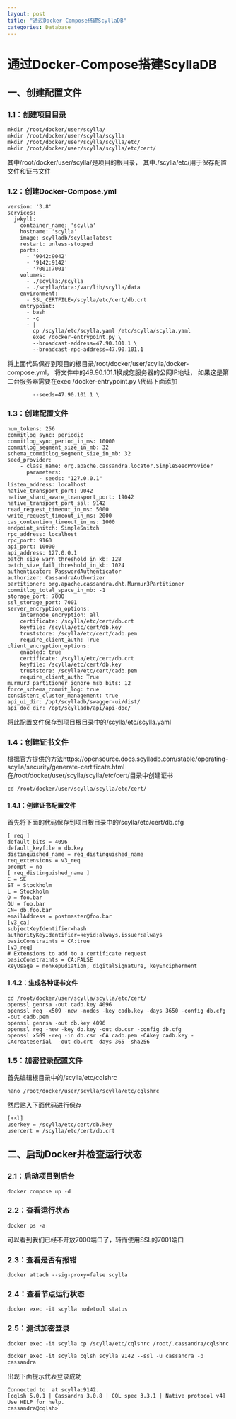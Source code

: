 ```yaml
---
layout: post
title: "通过Docker-Compose搭建ScyllaDB"
categories: Database
---
```


# 通过Docker-Compose搭建ScyllaDB


## 一、创建配置文件


### 1.1：创建项目目录
```
mkdir /root/docker/user/scylla/
mkdir /root/docker/user/scylla/scylla
mkdir /root/docker/user/scylla/scylla/etc/
mkdir /root/docker/user/scylla/scylla/etc/cert/
```
其中/root/docker/user/scylla/是项目的根目录，
其中./scylla/etc/用于保存配置文件和证书文件


### 1.2：创建Docker-Compose.yml
```
version: '3.8'
services:
  jekyll:
    container_name: 'scylla'
    hostname: 'scylla'
    image: scylladb/scylla:latest
    restart: unless-stopped
    ports:
      - '9042:9042'
      - '9142:9142'
      - '7001:7001'
    volumes:
      - ./scylla:/scylla
      - ./scylla/data:/var/lib/scylla/data
    environment:
      - SSL_CERTFILE=/scylla/etc/cert/db.crt
    entrypoint:
      - bash
      - -c
      - |
        cp /scylla/etc/scylla.yaml /etc/scylla/scylla.yaml
        exec /docker-entrypoint.py \
        --broadcast-address=47.90.101.1 \
        --broadcast-rpc-address=47.90.101.1
```
将上面代码保存到项目的根目录/root/docker/user/scylla/docker-compose.yml，
将文件中的49.90.101.1换成您服务器的公网IP地址，
如果这是第二台服务器需要在exec /docker-entrypoint.py \代码下面添加
```
        --seeds=47.90.101.1 \
```

### 1.3：创建配置文件
```
num_tokens: 256
commitlog_sync: periodic
commitlog_sync_period_in_ms: 10000
commitlog_segment_size_in_mb: 32
schema_commitlog_segment_size_in_mb: 32
seed_provider:
    - class_name: org.apache.cassandra.locator.SimpleSeedProvider
      parameters:
          - seeds: "127.0.0.1"
listen_address: localhost
native_transport_port: 9042
native_shard_aware_transport_port: 19042
native_transport_port_ssl: 9142
read_request_timeout_in_ms: 5000
write_request_timeout_in_ms: 2000
cas_contention_timeout_in_ms: 1000
endpoint_snitch: SimpleSnitch
rpc_address: localhost
rpc_port: 9160
api_port: 10000
api_address: 127.0.0.1
batch_size_warn_threshold_in_kb: 128
batch_size_fail_threshold_in_kb: 1024
authenticator: PasswordAuthenticator
authorizer: CassandraAuthorizer
partitioner: org.apache.cassandra.dht.Murmur3Partitioner
commitlog_total_space_in_mb: -1
storage_port: 7000
ssl_storage_port: 7001
server_encryption_options:
    internode_encryption: all
    certificate: /scylla/etc/cert/db.crt
    keyfile: /scylla/etc/cert/db.key
    truststore: /scylla/etc/cert/cadb.pem
    require_client_auth: True
client_encryption_options:
    enabled: true
    certificate: /scylla/etc/cert/db.crt
    keyfile: /scylla/etc/cert/db.key
    truststore: /scylla/etc/cert/cadb.pem
    require_client_auth: True
murmur3_partitioner_ignore_msb_bits: 12
force_schema_commit_log: true
consistent_cluster_management: true
api_ui_dir: /opt/scylladb/swagger-ui/dist/
api_doc_dir: /opt/scylladb/api/api-doc/
```
将此配置文件保存到项目根目录中的/scylla/etc/scylla.yaml


### 1.4：创建证书文件
根据官方提供的方法https://opensource.docs.scylladb.com/stable/operating-scylla/security/generate-certificate.html
在/root/docker/user/scylla/scylla/etc/cert/目录中创建证书
```
cd /root/docker/user/scylla/scylla/etc/cert/
```

#### 1.4.1：创建证书配置文件
首先将下面的代码保存到项目根目录中的/scylla/etc/cert/db.cfg
```
[ req ]
default_bits = 4096
default_keyfile = db.key
distinguished_name = req_distinguished_name
req_extensions = v3_req
prompt = no
[ req_distinguished_name ]
C = SE
ST = Stockholm
L = Stockholm
O = foo.bar
OU = foo.bar
CN= db.foo.bar
emailAddress = postmaster@foo.bar
[v3_ca]
subjectKeyIdentifier=hash
authorityKeyIdentifier=keyid:always,issuer:always
basicConstraints = CA:true
[v3_req]
# Extensions to add to a certificate request
basicConstraints = CA:FALSE
keyUsage = nonRepudiation, digitalSignature, keyEncipherment
```

#### 1.4.2：生成各种证书文件
```
cd /root/docker/user/scylla/scylla/etc/cert/
openssl genrsa -out cadb.key 4096
openssl req -x509 -new -nodes -key cadb.key -days 3650 -config db.cfg -out cadb.pem
openssl genrsa -out db.key 4096
openssl req -new -key db.key -out db.csr -config db.cfg
openssl x509 -req -in db.csr -CA cadb.pem -CAkey cadb.key -CAcreateserial  -out db.crt -days 365 -sha256
```

### 1.5：加密登录配置文件
首先编辑根目录中的/scylla/etc/cqlshrc
```
nano /root/docker/user/scylla/scylla/etc/cqlshrc
```
然后贴入下面代码进行保存
```
[ssl]
userkey = /scylla/etc/cert/db.key
usercert = /scylla/etc/cert/db.crt
```

## 二、启动Docker并检查运行状态

### 2.1：启动项目到后台
```
docker compose up -d
```

### 2.2：查看运行状态
```
docker ps -a
```
可以看到我们已经不开放7000端口了，转而使用SSL的7001端口

### 2.3：查看是否有报错
```
docker attach --sig-proxy=false scylla
```

### 2.4：查看节点运行状态
```
docker exec -it scylla nodetool status
```

### 2.5：测试加密登录
```
docker exec -it scylla cp /scylla/etc/cqlshrc /root/.cassandra/cqlshrc
```
```
docker exec -it scylla cqlsh scylla 9142 --ssl -u cassandra -p cassandra
```
出现下面提示代表登录成功
```
Connected to  at scylla:9142.
[cqlsh 5.0.1 | Cassandra 3.0.8 | CQL spec 3.3.1 | Native protocol v4]
Use HELP for help.
cassandra@cqlsh>
```
